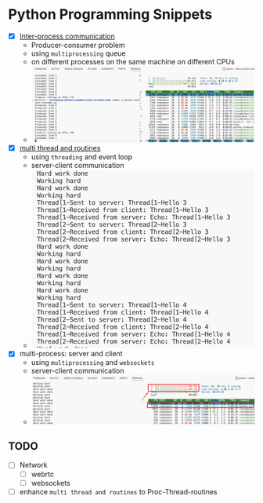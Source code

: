 # Python Programming Snippets


- [x] [Inter-process communication](inter-process-comm/producer_consumer.py)
  * Producer-consumer problem
  * using `multiprocessing` queue
  * on different processes on the same machine on different CPUs
  * ![CPU Utilization rate](./assets/readme/ipc.png)
- [x] [multi thread and routines](./concurrency/routines.py)
  * using `threading` and event loop
  * server-client communication
  * ![running log](./assets/readme/routines.png)
- [x] multi-process: server and client
  * using `multiprocessing` and `websockets`
  * server-client communication
  * ![two processes are running on different cores](./assets/readme/multi-process.png)
## TODO
- [ ] Network
  - [ ] webrtc
  - [ ] websockets
  
- [ ] enhance `multi thread and routines` to Proc-Thread-routines